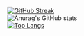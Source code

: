 [![GitHub Streak](http://github-readme-streak-stats.herokuapp.com?user=BatuhanKaraca99&theme=dark&date_format=j%20M%5B%20Y%5D)](https://git.io/streak-stats) <br />
![Anurag's GitHub stats](https://github-readme-stats.vercel.app/api?username=BatuhanKaraca99&show_icons=true&theme=dark) <br />
[![Top Langs](https://github-readme-stats.vercel.app/api/top-langs/?username=BatuhanKaraca99&theme=dark)](https://github.com/anuraghazra/github-readme-stats) <br />

